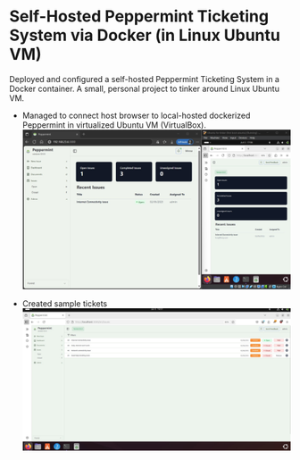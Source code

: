 # Self-Hosted Peppermint Ticketing System via Docker (in Linux Ubuntu VM)
Deployed and configured a self-hosted Peppermint Ticketing System in a Docker container. A small, personal project to tinker around Linux Ubuntu VM.
* Managed to connect host browser to local-hosted dockerized Peppermint in virtualized Ubuntu VM (VirtualBox).
![alt text](https://github.com/leantdr04/self-hosted-peppermint-via-docker-in-ubuntu-vm-virtualbox/blob/main/host%20browser%20connected%20to%20Docker%20container%20fired%20inside%20Ubuntu%20VM%20.jpg?raw=true)

* Created sample tickets 
![alt text](https://github.com/leantdr04/self-hosted-peppermint-via-docker-in-ubuntu-vm-virtualbox/blob/main/Sample%20tickets%204%20testing.jpg?raw=true)

 
